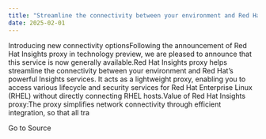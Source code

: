 ```yaml
---
title: "Streamline the connectivity between your environment and Red Hat Insights services"
date: 2025-02-01
---
```


Introducing new connectivity optionsFollowing the announcement of Red Hat Insights proxy in technology preview, we are pleased to announce that this service is now generally available.Red Hat Insights proxy helps streamline the connectivity between your environment and Red Hat’s powerful Insights services. It acts as a lightweight proxy, enabling you to access various lifecycle and security services for Red Hat Enterprise Linux (RHEL) without directly connecting RHEL hosts.Value of Red Hat Insights proxy:The proxy simplifies network connectivity through efficient integration, so that all tra

Go to Source
